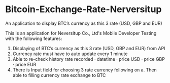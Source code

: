 # Bitcoin-Exchange-Rate-Nerversitup
An application to display BTC’s currency as this 3 rate (USD, GBP and EUR)


This is an application for Neversitup Co., Ltd's Mobile Developer Testing with the following features:

1. Displaying of BTC’s currency as this 3 rate (USD, GBP and EUR) from API
2. Currency rate must have to auto update every 1 minute 
3. Able to re-check  history rate recorded 
  · datetime
  · price USD
  · price GBP
  · price EUR
4. There is Input field for choosing 3 rate currency following on a. Then able to filling currency rate exchange to BTC
